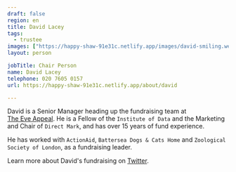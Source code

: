 ```yaml
---
draft: false
region: en
title: David Lacey
tags:
  - trustee
images: ["https://happy-shaw-91e31c.netlify.app/images/david-smiling.webp"]
layout: person

jobTitle: Chair Person
name: David Lacey
telephone: 020 7605 0157
url: https://happy-shaw-91e31c.netlify.app/about/david

---
```


David is a Senior Manager heading up the fundraising team at [The&nbsp;Eve&nbsp;Appeal](https://eveappeal.org.uk/about-us/charity-information/meet-our-staff/). He is a Fellow of the `Institute of Data` and the Marketing and Chair of `Direct Mark`, and has over 15 years of fund&nbsp;experience.

He has worked with `ActionAid`, `Battersea Dogs & Cats Home` and `Zoological Society of London`, as a fundraising&nbsp;leader.

Learn more about David's fundraising on [Twitter](https://twitter.com/_david_lacey).

<!--
• David Lacey (rated out of 3):
  - performance: how does he move the needle?
  - trust:
    - What can he trust us with to make him shine?
-->

